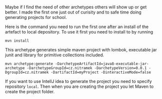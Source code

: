 Maybe if I find the need of other archetypes others will show up or get better. I made the first one just out of curisity and to safe time doing generating projects for school.

Here is the command you need to run the first one after an install of the artefact to local depository.
To use it first you need to install to by running

```
mvn install
```
This archetype generates simple maven project with lombok, executable jar junit and library for primitive collections included.

```
mvn archetype:generate -DarchetypeArtifactId=java8-executable-jar-archetype -DarchetypeGroupId=cz.nitramek -DarchetypeVersion=0.0.1 -DgroupId=cz.nitramek -DartifactId=myProject -DinteractiveMode=false
```


If you want to use IntellJ idea to generate the project you need to specify repository `local`. Then when you are creating the project you let Maven to create the project folder.
